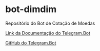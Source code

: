 # bot-dimdim
Repositório do Bot de Cotação de Moedas

[Link da Documentação do Telegram.Bot](https://telegrambots.github.io/book/1/quickstart.html)

[GitHub do Telegram.Bot](https://github.com/TelegramBots/Telegram.Bot)
